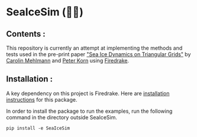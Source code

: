 # SeaIceSim (🌊🧊)

## Contents : 

This repository is currently an attempt at implementing the methods and tests used in the pre-print paper ["Sea Ice Dynamics on Triangular Grids"](https://arxiv.org/abs/2006.00547) by [Carolin Mehlmann](https://mpimet.mpg.de/en/staff/carolin-mehlmann) and [Peter Korn](https://mpimet.mpg.de/en/staff/peter-korn/teaching-and-supervision) using [Firedrake](https://www.firedrakeproject.org).

## Installation :

A key dependency on this project is Firedrake. Here are [installation instructions](https://www.firedrakeproject.org/download.html) for this package.

In order to install the package to run the examples, run the following command in the directory outside SeaIceSim.

    pip install -e SeaIceSim